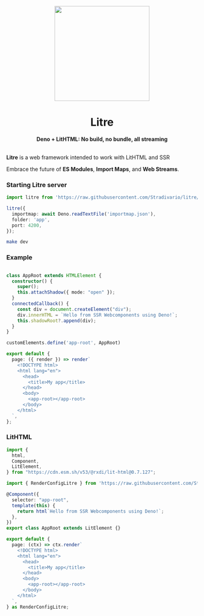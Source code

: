 <div align="center">
  <br />
  <img src="https://lit.dev/images/logo.svg" height="250" />
  <h1>Litre</h1>
  <strong>Deno + LitHTML: No build, no bundle, all streaming</strong>
  <br /><br />
</div>


**Litre** is a web framework intended to work with LitHTML and SSR

Embrace the future of **ES Modules**, **Import Maps**, and **Web
Streams**. 

### Starting Litre server

```typescript
import litre from 'https://raw.githubusercontent.com/Stradivario/litre/master/src/mod.ts';

litre({
  importmap: await Deno.readTextFile('importmap.json'),
  folder: 'app',
  port: 4200,
});
```

```bash
make dev
```

### Example
```typescript

class AppRoot extends HTMLElement {
  constructor() {
    super();
    this.attachShadow({ mode: "open" });
  }
  connectedCallback() {
    const div = document.createElement("div");
    div.innerHTML = `Hello from SSR Webcomponents using Deno!`;
    this.shadowRoot?.append(div);
  }
}

customElements.define('app-root', AppRoot)

export default {
  page: ({ render }) => render`
    <!DOCTYPE html>
    <html lang="en">
      <head>
        <title>My app</title>
      </head>
      <body>
        <app-root></app-root>
      </body>
    </html>
  `,
};
```


### LitHTML

```typescript
import {
  html,
  Component,
  LitElement,
} from "https://cdn.esm.sh/v53/@rxdi/lit-html@0.7.127";

import { RenderConfigLitre } from 'https://raw.githubusercontent.com/Stradivario/litre/master/src/types.ts';

@Component({
  selector: "app-root",
  template(this) {
    return html`Hello from SSR Webcomponents using Deno!`;
  },
})
export class AppRoot extends LitElement {}

export default {
  page: (ctx) => ctx.render`
    <!DOCTYPE html>
    <html lang="en">
      <head>
        <title>My app</title>
      </head>
      <body>
        <app-root></app-root>
      </body>
    </html>
  `,
} as RenderConfigLitre;
```